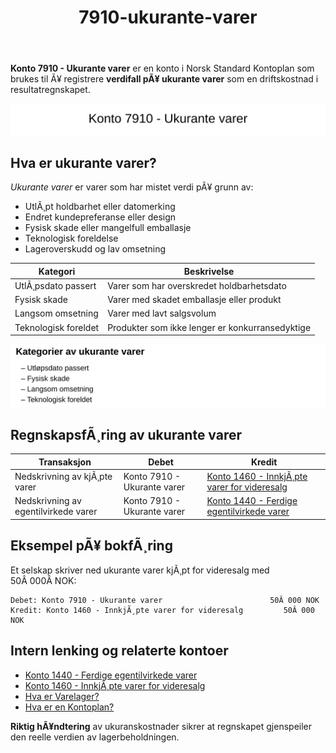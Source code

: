 ﻿---
title: "7910-ukurante-varer"
meta_title: "7910-ukurante-varer"
meta_description: "**Konto 7910 - Ukurante varer** er en konto i Norsk Standard Kontoplan som brukes til Ã¥ registrere **verdifall pÃ¥ ukurante varer** som en driftskostnad i resu..."
slug: 7910-ukurante-varer
type: blog
layout: pages/single
---

**Konto 7910 - Ukurante varer** er en konto i Norsk Standard Kontoplan som brukes til Ã¥ registrere **verdifall pÃ¥ ukurante varer** som en driftskostnad i resultatregnskapet.

![Illustrasjon av konto 7910 Ukurante varer](7910-ukurante-varer-image.svg)

## Hva er ukurante varer?

*Ukurante varer* er varer som har mistet verdi pÃ¥ grunn av:

* UtlÃ¸pt holdbarhet eller datomerking
* Endret kundepreferanse eller design
* Fysisk skade eller mangelfull emballasje
* Teknologisk foreldelse
* Lageroverskudd og lav omsetning

| Kategori              | Beskrivelse                                     |
|-----------------------|-------------------------------------------------|
| UtlÃ¸psdato passert    | Varer som har overskredet holdbarhetsdato       |
| Fysisk skade          | Varer med skadet emballasje eller produkt       |
| Langsom omsetning     | Varer med lavt salgsvolum                       |
| Teknologisk foreldet  | Produkter som ikke lenger er konkurransedyktige |

![Kategorier av ukurante varer](7910-kategorier-ukurante-varer.svg)

## RegnskapsfÃ¸ring av ukurante varer

| Transaksjon                        | Debet                       | Kredit                                                    |
|------------------------------------|-----------------------------|-----------------------------------------------------------|
| Nedskrivning av kjÃ¸pte varer       | Konto 7910 - Ukurante varer | [Konto 1460 - InnkjÃ¸pte varer for videresalg](/blogs/kontoplan/1460-innkjopte-varer-for-videresalg "Konto 1460 - InnkjÃ¸pte varer for videresalg") |
| Nedskrivning av egentilvirkede varer | Konto 7910 - Ukurante varer | [Konto 1440 - Ferdige egentilvirkede varer](/blogs/kontoplan/1440-ferdige-egentilvirkede-varer "Konto 1440 - Ferdige egentilvirkede varer") |

## Eksempel pÃ¥ bokfÃ¸ring

Et selskap skriver ned ukurante varer kjÃ¸pt for videresalg med 50Â 000Â NOK:

```plaintext
Debet: Konto 7910 - Ukurante varer                        50Â 000 NOK
Kredit: Konto 1460 - InnkjÃ¸pte varer for videresalg         50Â 000 NOK
```

## Intern lenking og relaterte kontoer

* [Konto 1440 - Ferdige egentilvirkede varer](/blogs/kontoplan/1440-ferdige-egentilvirkede-varer "Konto 1440 - Ferdige egentilvirkede varer")
* [Konto 1460 - InnkjÃ¸pte varer for videresalg](/blogs/kontoplan/1460-innkjopte-varer-for-videresalg "Konto 1460 - InnkjÃ¸pte varer for videresalg")
* [Hva er Varelager?](/blogs/regnskap/hva-er-varelager "Hva er Varelager? Komplett Guide til LagerfÃ¸ring og Verdivurdering")
* [Hva er en Kontoplan?](/blogs/regnskap/hva-er-kontoplan "Hva er en Kontoplan? Komplett Guide til Kontoplaner i Norsk Regnskap")

**Riktig hÃ¥ndtering** av ukuranskostnader sikrer at regnskapet gjenspeiler den reelle verdien av lagerbeholdningen.
